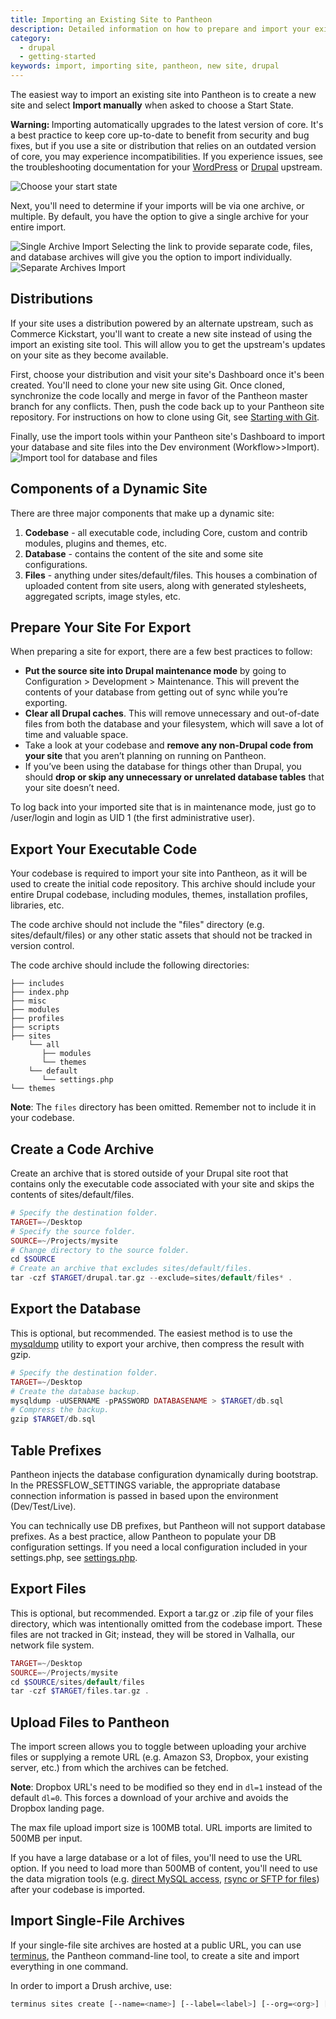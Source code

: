 ```yaml
---
title: Importing an Existing Site to Pantheon
description: Detailed information on how to prepare and import your existing Drupal or WordPress site to Pantheon.
category:
  - drupal
  - getting-started
keywords: import, importing site, pantheon, new site, drupal
---
```

The easiest way to import an existing site into Pantheon is to create a new site and select **Import manually** when asked to choose a Start State.

<div class="alert alert-danger" role="alert"><strong>Warning: </strong>Importing automatically upgrades to the latest version of core. It's a best practice to keep core up-to-date to benefit from security and bug fixes, but if you use a site or distribution that relies on an outdated version of core, you may experience incompatibilities. If you experience issues, see the troubleshooting documentation for your <a href="https://codex.wordpress.org/Updating_WordPress#Troubleshooting">WordPress</a> or <a href="https://www.drupal.org/troubleshooting"> Drupal</a> upstream.</div>

![Choose your start state](/source/docs/assets/images/choose-your-start-state.png)

Next, you'll need to determine if your imports will be via one archive, or multiple. By default, you have the option to give a single archive for your entire import.

 ![Single Archive Import](/source/docs/assets/images/single-archive-import.png)
Selecting the link to provide separate code, files, and database archives will give you the option to import individually.
 ![Separate Archives Import](/source/docs/assets/images/separate-archives-import.png)​

## Distributions

If your site uses a distribution powered by an alternate upstream, such as Commerce Kickstart, you'll want to create a new site instead of using the import an existing site tool. This will allow you to get the upstream's updates on your site as they become available.

First, choose your distribution and visit your site's Dashboard once it's been created. You'll need to clone your new site using Git. Once cloned, synchronize the code locally and merge in favor of the Pantheon master branch for any conflicts. Then, push the code back up to your Pantheon site repository. For instructions on how to clone using Git, see [Starting with Git](/docs/articles/local/starting-with-git/).

Finally, use the import tools within your Pantheon site's Dashboard to import your database and site files into the Dev environment (Workflow>>Import).
 ![Import tool for database and files](/source/docs/assets/images/import-tool-db-and-files.png)


## Components of a Dynamic Site

There are three major components that make up a dynamic site:

1. **Codebase** - all executable code, including Core, custom and contrib modules, plugins and themes, etc.
2. **Database** - contains the content of the site and some site configurations.
3. **Files** - anything under sites/default/files. This houses a combination of uploaded content from site users, along with generated stylesheets, aggregated scripts, image styles, etc.

## Prepare Your Site For Export

When preparing a site for export, there are a few best practices to follow:

* **Put the source site into Drupal maintenance mode** by going to Configuration > Development > Maintenance. This will prevent the contents of your database from getting out of sync while you’re exporting.
* **Clear all Drupal caches**. This will remove unnecessary and out-of-date files from both the database and your filesystem, which will save a lot of time and valuable space.
* Take a look at your codebase and **remove any non-Drupal code from your site** that you aren’t planning on running on Pantheon.
* If you’ve been using the database for things other than Drupal, you should **drop or skip any unnecessary or unrelated database tables** that your site doesn’t need.

To log back into your imported site that is in maintenance mode, just go to /user/login and login as UID 1 (the first administrative user).

## Export Your Executable Code

Your codebase is required to import your site into Pantheon, as it will be used to create the initial code repository. This archive should include your entire Drupal codebase, including modules, themes, installation profiles, libraries, etc.  

The code archive should not include the "files" directory (e.g. sites/default/files) or any other static assets that should not be tracked in version control.

The code archive should include the following directories:

    ├── includes
    ├── index.php
    ├── misc
    ├── modules
    ├── profiles
    ├── scripts
    ├── sites
        └── all
           ├── modules
           └── themes
        └── default
           └── settings.php
    └── themes

<div class="alert alert-info" role="alert">
<strong>Note</strong>:  The <code>files</code> directory has been omitted. Remember not to include it in your codebase.</div>

## Create a Code Archive

Create an archive that is stored outside of your Drupal site root that contains only the executable code associated with your site and skips the contents of sites/default/files.
```php
# Specify the destination folder.
TARGET=~/Desktop
# Specify the source folder.
SOURCE=~/Projects/mysite
# Change directory to the source folder.
cd $SOURCE
# Create an archive that excludes sites/default/files.
tar -czf $TARGET/drupal.tar.gz --exclude=sites/default/files* .
```
## Export the Database

This is optional, but recommended. The easiest method is to use the [mysqldump](http://dev.mysql.com/doc/refman/5.5/en/mysqldump.html) utility to export your archive, then compress the result with gzip.
```php
# Specify the destination folder.
TARGET=~/Desktop
# Create the database backup.
mysqldump -uUSERNAME -pPASSWORD DATABASENAME > $TARGET/db.sql
# Compress the backup.
gzip $TARGET/db.sql
```
## Table Prefixes

Pantheon injects the database configuration dynamically during bootstrap. In the PRESSFLOW\_SETTINGS variable, the appropriate database connection information is passed in based upon the environment (Dev/Test/Live).

You can technically use DB prefixes, but Pantheon will not support database prefixes. As a best practice, allow Pantheon to populate your DB configuration settings. If you need a local configuration included in your settings.php, see [settings.php](/source/docs/articles/drupal/configuring-settings-php).

## Export Files

This is optional, but recommended. Export a tar.gz or .zip file of your files directory, which was intentionally omitted from the codebase import. These files are not tracked in Git; instead, they will be stored in Valhalla, our network file system.
```php
TARGET=~/Desktop
SOURCE=~/Projects/mysite
cd $SOURCE/sites/default/files
tar -czf $TARGET/files.tar.gz .
```
## Upload Files to Pantheon

The import screen allows you to toggle between uploading your archive files or supplying a remote URL (e.g. Amazon S3, Dropbox, your existing server, etc.) from which the archives can be fetched.

<div class="alert alert-warning" role="alert">
<strong>Note</strong>: Dropbox URL's need to be modified so they end in <code>dl=1</code> instead of the default <code>dl=0</code>. This forces a download of your archive and avoids the Dropbox landing page.  </div>

The max file upload import size is 100MB total. URL imports are limited to 500MB per input.

If you have a large database or a lot of files, you'll need to use the URL option. If you need to load more than 500MB of content, you'll need to use the data migration tools (e.g. [direct MySQL access](/source/docs/articles/local/accessing-mysql-databases), [rsync or SFTP for files](/source/docs/articles/local/rsync-and-sftp)) after your codebase is imported.

## Import Single-File Archives

If your single-file site archives are hosted at a public URL, you can use [terminus](https://github.com/pantheon-systems/cli), the Pantheon command-line tool, to create a site and import everything in one command.

In order to import a Drush archive, use:
```bash
terminus sites create [--name=<name>] [--label=<label>] [--org=<org>] [--import=<url>]
```
